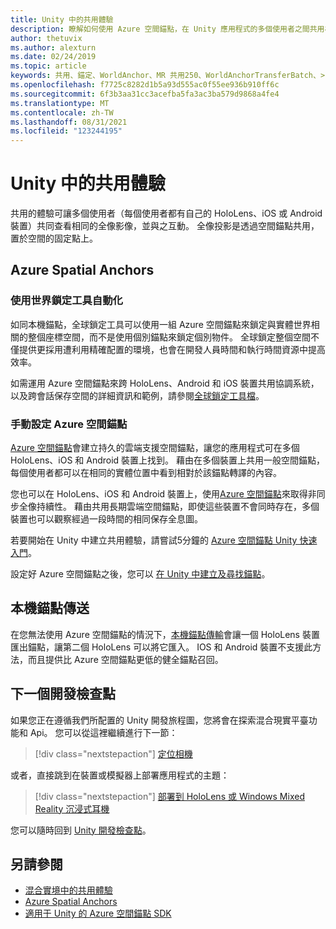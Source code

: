 ```yaml
---
title: Unity 中的共用體驗
description: 瞭解如何使用 Azure 空間錨點，在 Unity 應用程式的多個使用者之間共用相同的全像投影。
author: thetuvix
ms.author: alexturn
ms.date: 02/24/2019
ms.topic: article
keywords: 共用、錨定、WorldAnchor、MR 共用250、WorldAnchorTransferBatch、>spatialperception、Azure、Azure 空間錨點、ASA、混合現實耳機、windows mixed reality 耳機、虛擬實境耳機
ms.openlocfilehash: f7725c8282d1b5a93d555ac0f55ee936b910ff6c
ms.sourcegitcommit: 6f3b3aa31cc3acefba5fa3ac3ba579d9868a4fe4
ms.translationtype: MT
ms.contentlocale: zh-TW
ms.lasthandoff: 08/31/2021
ms.locfileid: "123244195"
---
```

# <a name="shared-experiences-in-unity"></a>Unity 中的共用體驗

共用的體驗可讓多個使用者（每個使用者都有自己的 HoloLens、iOS 或 Android 裝置）共同查看相同的全像影像，並與之互動。 全像投影是透過空間錨點共用，置於空間的固定點上。

## <a name="azure-spatial-anchors"></a>Azure Spatial Anchors

### <a name="automated-with-world-locking-tools"></a>使用世界鎖定工具自動化

如同本機錨點，全球鎖定工具可以使用一組 Azure 空間錨點來鎖定與實體世界相關的整個座標空間，而不是使用個別錨點來鎖定個別物件。 全球鎖定整個空間不僅提供更採用遭利用精確配置的環境，也會在開發人員時間和執行時間資源中提高效率。

如需運用 Azure 空間錨點來跨 HoloLens、Android 和 iOS 裝置共用協調系統，以及跨會話保存空間的詳細資訊和範例，請參閱[全球鎖定工具檔](https://microsoft.github.io/MixedReality-WorldLockingTools-Unity/DocGen/Documentation/HowTos/WLT_ASA.html)。

### <a name="manual-configuration-of-azure-spatial-anchors"></a>手動設定 Azure 空間錨點

<a href="/azure/spatial-anchors/overview" target="_blank">Azure 空間錨點</a>會建立持久的雲端支援空間錨點，讓您的應用程式可在多個 HoloLens、iOS 和 Android 裝置上找到。  藉由在多個裝置上共用一般空間錨點，每個使用者都可以在相同的實體位置中看到相對於該錨點轉譯的內容。

您也可以在 HoloLens、iOS 和 Android 裝置上，使用<a href="/azure/spatial-anchors/overview" target="_blank">Azure 空間錨點</a>來取得非同步全像持續性。  藉由共用長期雲端空間錨點，即使這些裝置不會同時存在，多個裝置也可以觀察經過一段時間的相同保存全息圖。

若要開始在 Unity 中建立共用體驗，請嘗試5分鐘的 <a href="/azure/spatial-anchors/unity-overview" target="_blank">Azure 空間錨點 Unity 快速入門</a>。

設定好 Azure 空間錨點之後，您可以 <a href="/azure/spatial-anchors/concepts/create-locate-anchors-unity" target="_blank">在 Unity 中建立及尋找錨點</a>。

## <a name="local-anchor-transfers"></a>本機錨點傳送

在您無法使用 Azure 空間錨點的情況下，[本機錨點傳輸](../../out-of-scope/local-anchor-transfers-in-unity.md)會讓一個 HoloLens 裝置匯出錨點，讓第二個 HoloLens 可以將它匯入。  IOS 和 Android 裝置不支援此方法，而且提供比 Azure 空間錨點更低的健全錨點召回。

## <a name="next-development-checkpoint"></a>下一個開發檢查點

如果您正在遵循我們所配置的 Unity 開發旅程圖，您將會在探索混合現實平臺功能和 Api。 您可以從這裡繼續進行下一節：

> [!div class="nextstepaction"]
> [定位相機](locatable-camera-in-unity.md)

或者，直接跳到在裝置或模擬器上部署應用程式的主題：

> [!div class="nextstepaction"]
> [部署到 HoloLens 或 Windows Mixed Reality 沉浸式耳機](../platform-capabilities-and-apis/using-visual-studio.md)

您可以隨時回到 [Unity 開發檢查點](unity-development-overview.md#3-advanced-features)。

## <a name="see-also"></a>另請參閱
* [混合實境中的共用體驗](../platform-capabilities-and-apis/shared-experiences-in-mixed-reality.md)
* <a href="/azure/spatial-anchors" target="_blank">Azure Spatial Anchors</a>
* <a href="/dotnet/api/Microsoft.Azure.SpatialAnchors" target="_blank">適用于 Unity 的 Azure 空間錨點 SDK</a>